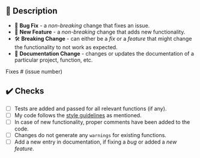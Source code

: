 <!--
Thanks for Creating a Pull Requests (PRs) 😃

Please make sure that the PR is limited to only ONE type (docs, features, etc.), and keep it as small as possible.
You can open multiple PRs if need be! Below, mentioned are the basic requirements and checks that are required
for the PR to be accepted and merged into the `master` branch.
-->

## :scroll: Description
[NOTE]: # ( Give a BRIEF description about the PR )
[NOTE]: # ( Please, also include relevant motivation and/or context )
[NOTE]: # ( List any dependencies, that are required for this change )


[NOTE]: # ( Please mention the type of change that will occur with this PR )
[NOTE]: # ( Generally, change is one of the following types, choose the correct one, and delete the rest )
* :bug: **Bug Fix** - a _non-breaking_ change that fixes an issue.
* :star2: **New Feature** - a _non-breaking_ change that adds new functionality.
* :hammer_and_wrench: **Breaking Change** - can either be a *fix* or a *feature* that might change the functionality to not work as expected.
* :book: **Documentation Change** - changes or updates the documentation of a particular project, function, etc.

[NOTE]: # ( Mention the issues, if any, that are fixed with this PRs )
Fixes # (issue number)


## :heavy_check_mark: Checks
[NOTE]: # ( Make sure the PR passes any CI/CD checks that might be added into a repository )
[NOTE]: # ( Do run a self-check on the following information, before final scrutiny and checks )

- [ ] Tests are added and passed for all relevant functions (if any). 
- [ ] My code follows the [style guidelines](CONTRIBUTING.md) as mentioned.
- [ ] In case of new functionality, proper comments have been added to the code.
- [ ] Changes do not generate any `warnings` for existing functions.
- [ ] Add a new entry in documentation, if fixing a *bug* or added a *new feature*.
